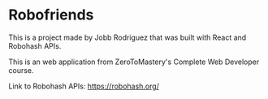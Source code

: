 # Robofriends

This is a project made by Jobb Rodriguez that was built with React and Robohash APIs.

This is an web application from ZeroToMastery's Complete Web Developer course.

Link to Robohash APIs: https://robohash.org/